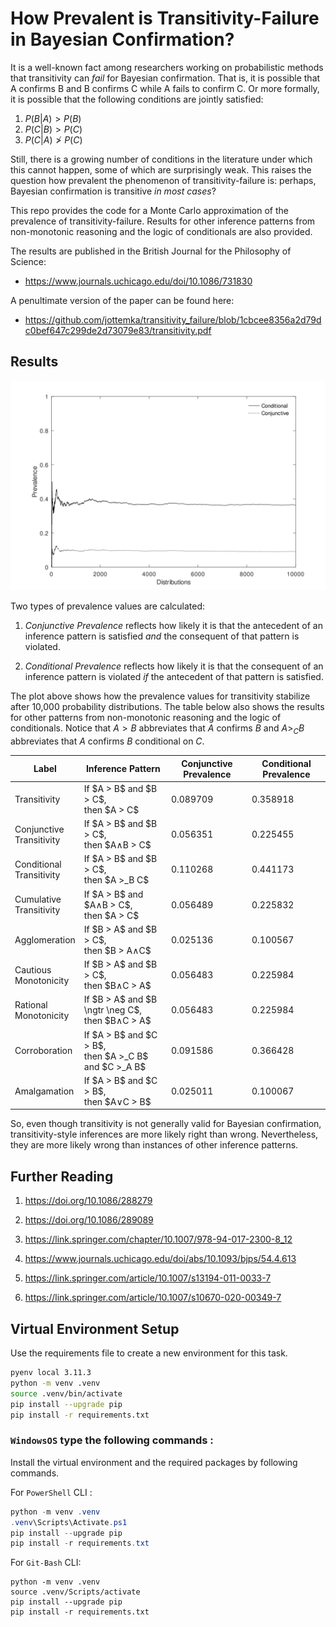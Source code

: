 # How Prevalent is Transitivity-Failure in Bayesian Confirmation?

It is a well-known fact among researchers working on probabilistic methods that transitivity can *fail* for Bayesian confirmation. That is, it is possible that A confirms B and B confirms C while A fails to confirm C. Or more formally, it is possible that the following conditions are jointly satisfied:

1. $P(B|A)>P(B)$
1. $P(C|B)>P(C)$
1. $P(C|A)\ngtr P(C)$

Still, there is a growing number of conditions in the literature
under which this cannot happen, some of which are surprisingly weak. This raises the question how prevalent the phenomenon of transitivity-failure is: perhaps, Bayesian confirmation is transitive *in most cases*?

This repo provides the code for a Monte Carlo approximation of the prevalence of transitivity-failure. Results for other inference patterns from non-monotonic reasoning and the logic of conditionals are also provided. 

The results are published in the British Journal for the Philosophy of Science:

- https://www.journals.uchicago.edu/doi/10.1086/731830

A penultimate version of the paper can be found here:

- https://github.com/jottemka/transitivity_failure/blob/1cbcee8356a2d79dc0bef647c299de2d73079e83/transitivity.pdf

## Results

![alt text](transitivity_plot.svg)

Two types of prevalence values are calculated:

1. *Conjunctive Prevalence* reflects how likely it is that the antecedent of an inference pattern is satisfied *and* the consequent of that pattern is violated.

1. *Conditional Prevalence* reflects how likely it is that the consequent of an inference pattern is violated *if* the antecedent of that pattern is satisfied.


The plot above shows how the prevalence values for transitivity stabilize after 10,000 probability distributions. The table below also shows the results for other patterns from non-monotonic reasoning and the logic of conditionals. Notice that $A > B$ abbreviates that $A$ confirms $B$ and $A >_C B$ abbreviates that $A$ confirms $B$ conditional on $C$.

<table id="T_d894f">
  <thead>
    <tr>
      <th id="T_d894f_level0_col0" class="col_heading level0 col0" >Label</th>
      <th id="T_d894f_level0_col1" class="col_heading level0 col1" >Inference Pattern</th>
      <th id="T_d894f_level0_col2" class="col_heading level0 col2" >Conjunctive Prevalence</th>
      <th id="T_d894f_level0_col3" class="col_heading level0 col3" >Conditional Prevalence</th>
    </tr>
  </thead>
  <tbody>
    <tr>
      <td id="T_d894f_row0_col0" class="data row0 col0" >Transitivity</td>
      <td id="T_d894f_row0_col1" class="data row0 col1" >If $A > B$ and $B > C$,<br>then $A > C$</td>
      <td id="T_d894f_row0_col2" class="data row0 col2" >0.089709</td>
      <td id="T_d894f_row0_col3" class="data row0 col3" >0.358918</td>
    </tr>
    <tr>
      <td id="T_d894f_row1_col0" class="data row1 col0" >Conjunctive<br>Transitivity</td>
      <td id="T_d894f_row1_col1" class="data row1 col1" >If $A > B$ and $B > C$,<br>then $A∧B > C$</td>
      <td id="T_d894f_row1_col2" class="data row1 col2" >0.056351</td>
      <td id="T_d894f_row1_col3" class="data row1 col3" >0.225455</td>
    </tr>
    <tr>
      <td id="T_d894f_row2_col0" class="data row2 col0" >Conditional<br>Transitivity</td>
      <td id="T_d894f_row2_col1" class="data row2 col1" >If $A > B$ and $B > C$,<br>then $A >_B C$</td>
      <td id="T_d894f_row2_col2" class="data row2 col2" >0.110268</td>
      <td id="T_d894f_row2_col3" class="data row2 col3" >0.441173</td>
    </tr>
    <tr>
      <td id="T_d894f_row3_col0" class="data row3 col0" >Cumulative<br>Transitivity</td>
      <td id="T_d894f_row3_col1" class="data row3 col1" >If $A > B$ and $A∧B > C$,<br>then $A > C$</td>
      <td id="T_d894f_row3_col2" class="data row3 col2" >0.056489</td>
      <td id="T_d894f_row3_col3" class="data row3 col3" >0.225832</td>
    </tr>
    <tr>
      <td id="T_d894f_row4_col0" class="data row4 col0" >Agglomeration</td>
      <td id="T_d894f_row4_col1" class="data row4 col1" >If $B > A$ and $B > C$,<br>then $B > A∧C$</td>
      <td id="T_d894f_row4_col2" class="data row4 col2" >0.025136</td>
      <td id="T_d894f_row4_col3" class="data row4 col3" >0.100567</td>
    </tr>
    <tr>
      <td id="T_d894f_row5_col0" class="data row5 col0" >Cautious<br>Monotonicity</td>
      <td id="T_d894f_row5_col1" class="data row5 col1" >If $B > A$ and $B > C$,<br>then $B∧C > A$</td>
      <td id="T_d894f_row5_col2" class="data row5 col2" >0.056483</td>
      <td id="T_d894f_row5_col3" class="data row5 col3" >0.225984</td>
    </tr>
    <tr>
      <td id="T_d894f_row6_col0" class="data row6 col0" >Rational<br>Monotonicity</td>
      <td id="T_d894f_row6_col1" class="data row6 col1" >If $B > A$ and $B \ngtr \neg C$,<br>then $B∧C > A$</td>
      <td id="T_d894f_row6_col2" class="data row6 col2" >0.056483</td>
      <td id="T_d894f_row6_col3" class="data row6 col3" >0.225984</td>
    </tr>
    <tr>
      <td id="T_d894f_row7_col0" class="data row7 col0" >Corroboration</td>
      <td id="T_d894f_row7_col1" class="data row7 col1" >If $A > B$ and $C > B$,<br>then $A >_C B$  and $C >_A B$</td>
      <td id="T_d894f_row7_col2" class="data row7 col2" >0.091586</td>
      <td id="T_d894f_row7_col3" class="data row7 col3" >0.366428</td>
    </tr>
    <tr>
      <td id="T_d894f_row8_col0" class="data row8 col0" >Amalgamation</td>
      <td id="T_d894f_row8_col1" class="data row8 col1" >If $A > B$ and $C > B$,<br>then $A∨C > B$</td>
      <td id="T_d894f_row8_col2" class="data row8 col2" >0.025011</td>
      <td id="T_d894f_row8_col3" class="data row8 col3" >0.100067</td>
    </tr>
  </tbody>
</table>




So, even though transitivity is not generally valid for Bayesian confirmation, transitivity-style inferences are more likely right than wrong. Nevertheless, they are more likely wrong than instances of other inference patterns.

## Further Reading

1. https://doi.org/10.1086/288279 

2. https://doi.org/10.1086/289089 

3. https://link.springer.com/chapter/10.1007/978-94-017-2300-8_12

4. https://www.journals.uchicago.edu/doi/abs/10.1093/bjps/54.4.613

5. https://link.springer.com/article/10.1007/s13194-011-0033-7

6. https://link.springer.com/article/10.1007/s10670-020-00349-7


## Virtual Environment Setup

Use the requirements file to create a new environment for this task. 

```Bash
pyenv local 3.11.3
python -m venv .venv
source .venv/bin/activate
pip install --upgrade pip
pip install -r requirements.txt
```

### **`WindowsOS`** type the following commands :

Install the virtual environment and the required packages by following commands.

For `PowerShell` CLI :

```PowerShell
python -m venv .venv
.venv\Scripts\Activate.ps1
pip install --upgrade pip
pip install -r requirements.txt
```

For `Git-Bash` CLI:

```
python -m venv .venv
source .venv/Scripts/activate
pip install --upgrade pip
pip install -r requirements.txt
```